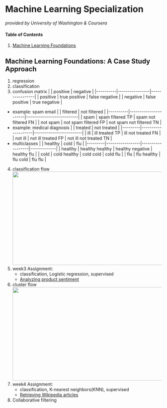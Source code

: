 # Machine Learning Specialization 
_provided by University of Washington & Coursera_
#### Table of Contents
1. [Machine Learning Foundations](#anchor_1)<br/>

## Machine Learning Foundations: A Case Study Approach<a name="anchor_1"></a>
1. regression
2. classification
3. confusion matrix
    |          | positive       | negative       |
    |----------|----------------|----------------|
    | positive | true positive  | false negative |
    | negative | false positive | true negative  |
  - example: spam email
    |          | filtered             | not filtered             | 
    |----------|----------------------|--------------------------|
    | spam     | spam filtered TP     | spam not filtered FN     |
    | not spam | not spam filtered FP | not spam not filtered TN |
  - example: medical diagnosis
    |         | treated            | not treated            | 
    |---------|--------------------|------------------------|
    | ill     | ill treated TP     | ill not treated FN     | 
    | not ill | not ill treated FP | not ill not treated TN |
  - multiclasses
    |         | healthy         | cold             | flu         |
    |---------|-----------------|------------------|-------------|
    | healthy | healthy healthy | healthy negative | healthy flu |
    | cold    | cold healthy    | cold cold        | cold flu    | 
    | flu     | flu healthy     | flu cold         | flu flu     |
4. classification flow
    <br><img src="https://github.com/Makiato1999/note-ML/blob/main/image/foundation/week3.png"  width="500" height="300">
5. week3 Assignment: 
    - classification, Logistic regression, supervised
    - [Analyzing product sentiment](https://github.com/Makiato1999/note-ML/tree/main/Foundations/Week3)
6. cluster flow
    <br><img src="https://github.com/Makiato1999/note-ML/blob/main/image/foundation/week4.png"  width="500" height="300">
7. week4 Assignment: 
    - classification, K-nearest neighbors(KNN), supervised
    - [Retrieving Wikipedia articles](https://github.com/Makiato1999/note-ML/tree/main/Foundations/Week4)
8. Collaborative filtering
